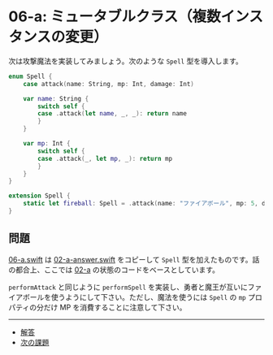 # 06-a: ミュータブルクラス（複数インスタンスの変更）

次は攻撃魔法を実装してみましょう。次のような `Spell` 型を導入します。

```swift
enum Spell {
    case attack(name: String, mp: Int, damage: Int)

    var name: String {
        switch self {
        case .attack(let name, _, _): return name
        }
    }

    var mp: Int {
        switch self {
        case .attack(_, let mp, _): return mp
        }
    }
}

extension Spell {
    static let fireball: Spell = .attack(name: "ファイアボール", mp: 5, damage: 70)
}
```

## 問題

[06-a.swift](06-a.swift) は [02-a-answer.swift](02-a-answer.swift) をコピーして `Spell` 型を加えたものです。話の都合上、ここでは [02-a](02-a.md) の状態のコードをベースとしています。

`performAttack` と同じように `performSpell` を実装し、勇者と魔王が互いにファイアボールを使うようにして下さい。ただし、魔法を使うには `Spell` の `mp` プロパティの分だけ MP を消費することに注意して下さい。

---

- [解答](06-a-answer.swift)
- [次の課題](06-c.md)
